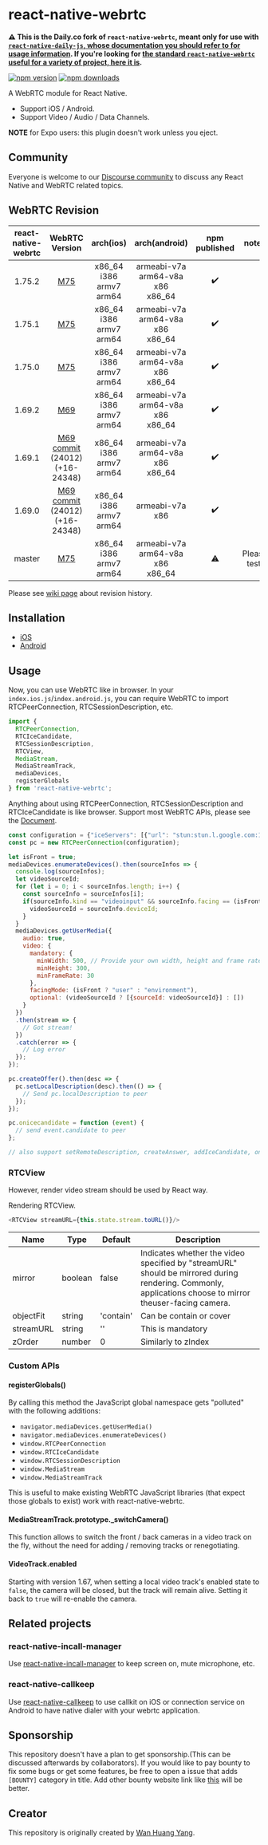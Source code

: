 # react-native-webrtc

**:warning: This is the Daily.co fork of `react-native-webrtc`, meant only for use with [`react-native-daily-js`, whose documentation you should refer to for usage information](https://www.npmjs.com/package/@daily-co/react-native-daily-js). If you're looking for [the standard `react-native-webrtc` useful for a variety of project, here it is](https://www.npmjs.com/package/react-native-webrtc).**

[![npm version](https://badge.fury.io/js/react-native-webrtc.svg)](https://badge.fury.io/js/react-native-webrtc)
[![npm downloads](https://img.shields.io/npm/dm/react-native-webrtc.svg?maxAge=2592000)](https://img.shields.io/npm/dm/react-native-webrtc.svg?maxAge=2592000)

A WebRTC module for React Native.
- Support iOS / Android.
- Support Video / Audio / Data Channels.

**NOTE** for Expo users: this plugin doesn't work unless you eject.

## Community

Everyone is welcome to our [Discourse community](https://react-native-webrtc.discourse.group/) to discuss any React Native and WebRTC related topics.

## WebRTC Revision

| react-native-webrtc | WebRTC Version | arch(ios) | arch(android)  | npm published | notes |
| :-------------: | :-------------:| :-----: | :-----: | :-----: | :-----: |
| 1.75.2 | [M75](https://github.com/jitsi/webrtc/commit/0cd6ce4de669bed94ba47b88cb71b9be0341bb81) | x86_64<br>i386<br>armv7<br>arm64 | armeabi-v7a<br>arm64-v8a<br>x86<br>x86_64 | :heavy_check_mark: | |
| 1.75.1 | [M75](https://github.com/jitsi/webrtc/commit/0cd6ce4de669bed94ba47b88cb71b9be0341bb81) | x86_64<br>i386<br>armv7<br>arm64 | armeabi-v7a<br>arm64-v8a<br>x86<br>x86_64 | :heavy_check_mark: | |
| 1.75.0 | [M75](https://github.com/jitsi/webrtc/commit/0cd6ce4de669bed94ba47b88cb71b9be0341bb81) | x86_64<br>i386<br>armv7<br>arm64 | armeabi-v7a<br>arm64-v8a<br>x86<br>x86_64 | :heavy_check_mark: | |
| 1.69.2 | [M69](https://github.com/jitsi/webrtc/tree/cb536cf7a368e77ec29a6779de7fbebf2c300b70) | x86_64<br>i386<br>armv7<br>arm64 | armeabi-v7a<br>arm64-v8a<br>x86<br>x86_64 | :heavy_check_mark: |  |
| 1.69.1 | [M69](https://chromium.googlesource.com/external/webrtc/+/branch-heads/69)<br>[commit](https://chromium.googlesource.com/external/webrtc/+/9110a54a60d9e0c69128338fc250319ddb751b5a)<br>(24012)<br>(+16-24348) | x86_64<br>i386<br>armv7<br>arm64 | armeabi-v7a<br>arm64-v8a<br>x86<br>x86_64 | :heavy_check_mark: |  |
| 1.69.0 | [M69](https://chromium.googlesource.com/external/webrtc/+/branch-heads/69)<br>[commit](https://chromium.googlesource.com/external/webrtc/+/9110a54a60d9e0c69128338fc250319ddb751b5a)<br>(24012)<br>(+16-24348) | x86_64<br>i386<br>armv7<br>arm64 | armeabi-v7a<br>x86 | :heavy_check_mark: |  |
| master | [M75](https://github.com/jitsi/webrtc/commit/0cd6ce4de669bed94ba47b88cb71b9be0341bb81) | x86_64<br>i386<br>armv7<br>arm64 | armeabi-v7a<br>arm64-v8a<br>x86<br>x86_64 | :warning: | Please test! |

Please see [wiki page](https://github.com/react-native-webrtc/react-native-webrtc/wiki) about revision history.

## Installation

- [iOS](https://github.com/react-native-webrtc/react-native-webrtc/blob/master/Documentation/iOSInstallation.md)
- [Android](https://github.com/react-native-webrtc/react-native-webrtc/blob/master/Documentation/AndroidInstallation.md)

## Usage
Now, you can use WebRTC like in browser.
In your `index.ios.js`/`index.android.js`, you can require WebRTC to import RTCPeerConnection, RTCSessionDescription, etc.

```javascript
import {
  RTCPeerConnection,
  RTCIceCandidate,
  RTCSessionDescription,
  RTCView,
  MediaStream,
  MediaStreamTrack,
  mediaDevices,
  registerGlobals
} from 'react-native-webrtc';
```
Anything about using RTCPeerConnection, RTCSessionDescription and RTCIceCandidate is like browser.
Support most WebRTC APIs, please see the [Document](https://developer.mozilla.org/en-US/docs/Web/API/RTCPeerConnection).

```javascript
const configuration = {"iceServers": [{"url": "stun:stun.l.google.com:19302"}]};
const pc = new RTCPeerConnection(configuration);

let isFront = true;
mediaDevices.enumerateDevices().then(sourceInfos => {
  console.log(sourceInfos);
  let videoSourceId;
  for (let i = 0; i < sourceInfos.length; i++) {
    const sourceInfo = sourceInfos[i];
    if(sourceInfo.kind == "videoinput" && sourceInfo.facing == (isFront ? "front" : "environment")) {
      videoSourceId = sourceInfo.deviceId;
    }
  }
  mediaDevices.getUserMedia({
    audio: true,
    video: {
      mandatory: {
        minWidth: 500, // Provide your own width, height and frame rate here
        minHeight: 300,
        minFrameRate: 30
      },
      facingMode: (isFront ? "user" : "environment"),
      optional: (videoSourceId ? [{sourceId: videoSourceId}] : [])
    }
  })
  .then(stream => {
    // Got stream!
  })
  .catch(error => {
    // Log error
  });
});

pc.createOffer().then(desc => {
  pc.setLocalDescription(desc).then(() => {
    // Send pc.localDescription to peer
  });
});

pc.onicecandidate = function (event) {
  // send event.candidate to peer
};

// also support setRemoteDescription, createAnswer, addIceCandidate, onnegotiationneeded, oniceconnectionstatechange, onsignalingstatechange, onaddstream

```

### RTCView

However, render video stream should be used by React way.

Rendering RTCView.

```javascript
<RTCView streamURL={this.state.stream.toURL()}/>
```

| Name                           | Type             | Default                   | Description                                                                                                                                |
| ------------------------------ | ---------------- | ------------------------- | ------------------------------------------------------------------------------------------------------------------------------------------ |
| mirror                         | boolean          | false               | Indicates whether the video specified by "streamURL" should be mirrored during rendering. Commonly, applications choose to mirror theuser-facing camera.                                                                                                                       |
| objectFit                      | string           | 'contain'           | Can be contain or cover                                                                                                | 
| streamURL                      | string           | ''                  | This is mandatory                                                                                                                      |
| zOrder                         | number           | 0                   | Similarly to zIndex                                                                                              |


### Custom APIs

#### registerGlobals()

By calling this method the JavaScript global namespace gets "polluted" with the following additions:

* `navigator.mediaDevices.getUserMedia()`
* `navigator.mediaDevices.enumerateDevices()`
* `window.RTCPeerConnection`
* `window.RTCIceCandidate`
* `window.RTCSessionDescription`
* `window.MediaStream`
* `window.MediaStreamTrack`

This is useful to make existing WebRTC JavaScript libraries (that expect those globals to exist) work with react-native-webrtc.


#### MediaStreamTrack.prototype._switchCamera()

This function allows to switch the front / back cameras in a video track
on the fly, without the need for adding / removing tracks or renegotiating.

#### VideoTrack.enabled

Starting with version 1.67, when setting a local video track's enabled state to
`false`, the camera will be closed, but the track will remain alive. Setting
it back to `true` will re-enable the camera.

## Related projects

### react-native-incall-manager

Use [react-native-incall-manager](https://github.com/react-native-webrtc/react-native-incall-manager) to keep screen on, mute microphone, etc.

### react-native-callkeep

Use [react-native-callkeep](https://github.com/react-native-webrtc/react-native-callkeep) to use callkit on iOS or connection service on Android to have native dialer with your webrtc application.

## Sponsorship
This repository doesn't have a plan to get sponsorship.(This can be discussed afterwards by collaborators). If you would like to pay bounty to fix some bugs or get some features, be free to open a issue that adds `[BOUNTY]` category in title. Add other bounty website link like [this](https://www.bountysource.com) will be better.

## Creator
This repository is originally created by [Wan Huang Yang](https://github.com/oney/).

